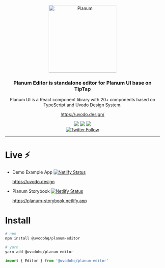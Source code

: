 <div align="center" >
  <img src="https://github.com/uvodohq/planum-ui/raw/main/planum-logo.png" alt="Planum" title="Planum" width="220px" />
 
### Planum Editor is standalone editor for Planum UI base on TipTap

Planum UI is a React component library with 20+ components based on TypeScript and Uvodo Design System.

https://uvodo.design/
<br>

<img src="https://img.shields.io/npm/v/@uvodohq/planum?color=blue">
<img src="https://img.shields.io/npm/l/@uvodohq/planum">
<img src="https://img.shields.io/npm/dw/@uvodohq/planum">

<br>
<a href="https://twitter.com/uvodohq">
<img src="https://img.shields.io/twitter/follow/uvodohq?label=uvodohq&style=social" alt="Twitter Follow">
</a>

  <hr />
</div>

# Live ⚡️

- Demo Example App [![Netlify Status](https://api.netlify.com/api/v1/badges/c492e5e8-9f20-4b17-a494-a57a09ea1768/deploy-status)](https://app.netlify.com/sites/planum-demo/deploys)

  https://uvodo.design

- Planum Storybook [![Netlify Status](https://api.netlify.com/api/v1/badges/8a6b4d8d-d711-436c-94cd-6f16b47e6dc2/deploy-status)](https://app.netlify.com/sites/planum-storybook/deploys)

  https://planum-storybook.netlify.app

# Install

```bash
# npm
npm install @uvodohq/planum-editor
```

```bash
# yarn
yarn add @uvodohq/planum-editor
```

```js
import { Editor } from '@uvodohq/planum-editor'
```
